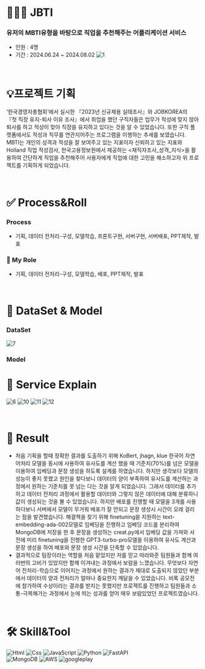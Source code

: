 # **👨🏻‍💻 JBTI**
### 유저의 MBTI유형을 바탕으로 직업을 추천해주는 어플리케이션 서비스
* 인원 : 4명
* 기간 : 2024.06.24 ~ 2024.08.02
![1](https://github.com/user-attachments/assets/3f4098bd-66bc-466f-b68d-87b8ae02041b)

<br>

# 💡프로젝트 기획
‘한국경영자총협회’에서 실시한 『2023년 신규채용 실태조사』와 JOBKOREA의 『첫 직장 유지-퇴사 이유 조사』에서 취업을 했던 구직자들은 업무가 적성에 맞지 않아 퇴사를 하고
적상이 맞아 직장을 유지하고 있다는 것을 알 수 있었습니다. 또한 구직 플랫폼에서도 적성과 직무를 연관지어주는 프로그램을 이행하는 추세를 보였습니다.
MBTI는 개인의 성격과 적성을 잘 보여주고 있는 지표이자 신뢰하고 있는 지표와 Holland 직업 적성검사, 한국고용정보원에서 제공하는 <재직자조사_성격_지식>을 활용하여 간단하게 직업을 추천해주어 
사용자에게 직업에 대한 고민을 해소하고자 위 프로젝트를 기획하게 되었습니다.

<br>

# **✅ Process&Roll**
### Process
- 기획, 데이터 전처리-구성, 모델학습, 프론트구현, 서버구현, 서버배포, PPT제작, 발표
### 🔑 My Role
- 기획, 데이터 전처리-구성, 모델학습, 배포, PPT제작, 발표
<br>

# 💾 DataSet & Model
### DataSet
![7](https://github.com/user-attachments/assets/4d639428-b09f-4de3-8a97-259c9a7d8d30)
### Model



# **📖 Service Explain**
![6](https://github.com/user-attachments/assets/fb9bd1f1-2a8d-4050-aa24-3e7e053e53ef)
![10](https://github.com/user-attachments/assets/d3b4e10f-c720-451c-b628-1229888fb0c9)
![11](https://github.com/user-attachments/assets/29b7a985-97e9-4b6e-8229-070b609c4f06)
![12](https://github.com/user-attachments/assets/93c78014-3192-48f0-8c42-da40b27326c8)

<br>

# **📍 Result**
- 처음 기획을 할때 정확한 결과를 도출하기 위해 KoBert, jhagn, klue 한국어 자연어처리 모델을 동시에 사용하여 유사도를 계산 했을 때 기준치(70%)를 넘은 모델을 이용하여 임베딩과 문장 생성을 하도록 설계를 하였습니다. 하지만 생각보다 모델의 성능이 좋지 못했고 원인을 찾다보니 데이터의 양이 부족하여 유사도를 계산하는 과정에서 원하는 기준치를 못 넘는 다는 것을 알게 되었습니다. 그래서 데이터를 추가하고 데이터 전처리 과정에서 활용할 데이터와 그렇지 않은 데이터에 대해 분류하니 값이 생성되는 것을 볼 수 있었습니다. 하지만 배포를 진행할 때 모델을 3개를 사용하다보니 서버에서 모델이 무거워 배포가 잘 안되고 문장 생성시 시간이 오래 걸리는 점을 발견했습니다. 해결책을 찾기 위해 finetuning을 지원하는 text-embedding-ada-002모델로 임베딩을 진행하고 임베딩 코드를 분리하여 MongoDB에 저장을 한 후 문장을 생성하는 creat.py에서 임베딩 값을 가져와 사전에 미리 finetuning을 진행한 GPT3-turbo-pro모델을 이용하여 유사도 계산과 문장 생성을 하여 배포와 문장 생성 시간을 단축할 수 있었습니다.
- 결과적으로 팀장이라는 역할을 처음 맡았지만 저를 믿고 따라와준 팀원들과 함께 여러번의 고비가 있었지만 함께 이겨내는 과정에서 보람을 느꼈습니다. 무엇보다 자연어 전처리-학습으로 이어지는 과정에서 원하는 결과가 제대로 도출되지 않았던 부분에서 데이터의 양과 전처리가 얼마나 중요한지 깨달을 수 있었습니다. 비록 공모전에 참가하여 수상이라는 결과를 받지는 못했지만 프로젝트를 진행하고 팀원들과 소통-극복해가는 과정에서 눈에 띄는 성과를 얻어 매우 보람있었던 프로젝트였습니다.


<br>

# **🛠️ Skill&Tool**
<img alt="Html" src ="https://img.shields.io/badge/HTML5-E34F26.svg?&style=for-the-badge&logo=HTML5&logoColor=white"/> <img alt="Css" src ="https://img.shields.io/badge/CSS3-1572B6.svg?&style=for-the-badge&logo=CSS3&logoColor=white"/> <img alt="JavaScript" src ="https://img.shields.io/badge/JavaScriipt-F7DF1E.svg?&style=for-the-badge&logo=JavaScript&logoColor=black"/> <img alt="Python" src ="https://img.shields.io/badge/Python-3776AB.svg?&style=for-the-badge&logo=Python&logoColor=white"/> <img alt="FastAPI" src ="https://img.shields.io/badge/fastapi-009688.svg?&style=for-the-badge&logo=Python&logoColor=white"/>
<br>
<img alt="MongoDB" src ="https://img.shields.io/badge/MongoDB-47A248.svg?&style=for-the-badge&logo=Python&logoColor=white"/>
<img alt="AWS" src ="https://img.shields.io/badge/amazonec2-FF9900.svg?&style=for-the-badge&logo=Python&logoColor=white"/>
<img alt="googleplay" src ="https://img.shields.io/badge/googleplay-414141.svg?&style=for-the-badge&logo=Python&logoColor=white"/>





